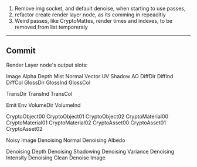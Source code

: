 1. Remove img socket, and default denoise, when starting to use passes,   
5. refactor create render layer node, as its comming in repeaditly
6. Weird passes, like CryptoMattes, render times and indexes, to be removed from list temporeraly



----------------
Commit
------------------


  Render Layer node's output slots:


Image
Alpha
Depth
Mist
Normal
Vector
UV
Shadow
AO
DiffDir
DiffInd
DiffCol
GlossDir
GlossInd
GlossCol

TransDir
TransInd
TransCol

Emit
Env
VolumeDir
VolumeInd

CryptoObject00
CryptoObject01
CryptoObject02
CryptoMaterial00
CryptoMaterial01
CryptoMaterial02
CryptoAsset00
CryptoAsset01
CryptoAsset02

Noisy Image
Denoising Normal
Denoising Albedo

Denoising Depth
Denoising Shadowing
Denoising Variance
Denoising Intensity
Denoising Clean
Denoise
Image

